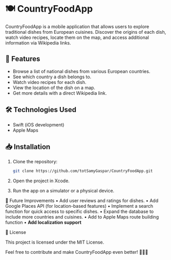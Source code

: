 # 🍽️ CountryFoodApp

CountryFoodApp is a mobile application that allows users to explore traditional dishes from European cuisines. Discover the origins of each dish, watch video recipes, locate them on the map, and access additional information via Wikipedia links.

## 📌 Features

- Browse a list of national dishes from various European countries.
- See which country a dish belongs to.
- Watch video recipes for each dish.
- View the location of the dish on a map.
- Get more details with a direct Wikipedia link.

## 🛠️ Technologies Used

- Swift (iOS development)
- Apple Maps 

## 📥 Installation

1. Clone the repository:
   ```sh
   git clone https://github.com/totSamyGaspar/CountryFoodApp.git

2.	Open the project in Xcode.
	
3.	Run the app on a simulator or a physical device.

🚀 Future Improvements
	•	Add user reviews and ratings for dishes.
        •	Add Google Places API (for location-based features)
	•	Implement a search function for quick access to specific dishes.
	•	Expand the database to include more countries and cuisines.
        •       Add to Apple Maps route building function
	• 	**Add localization support**
 

📄 License

This project is licensed under the MIT License.

Feel free to contribute and make CountryFoodApp even better! 🍕🥘🥗
